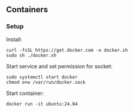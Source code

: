 ## Containers

### Setup

Install:
```shell
curl -fsSL https://get.docker.com -o docker.sh
sudo sh ./docker.sh
```

Start service and set permission for socket:
```shell
sudo systemctl start docker
chmod o+w /var/run/docker.sock
```

Start container:
```shell
docker run -it ubuntu:24.04
```

